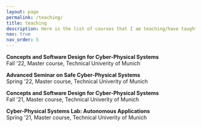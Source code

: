 ```yaml
---
layout: page
permalink: /teaching/
title: teaching
description: Here is the list of courses that I am teaching/have taught.
nav: true
nav_order: 5
---
```


**Concepts and Software Design for Cyber-Physical Systems**<br>
Fall '22, Master course, Technical Univerity of Munich<br>

**Advanced Seminar on Safe Cyber-Physical Systems**<br>
Spring '22, Master course, Technical Univerity of Munich<br>

**Concepts and Software Design for Cyber-Physical Systems**<br>
Fall '21, Master course, Technical Univerity of Munich<br>

**Cyber-Physical Systems Lab: Autonomous Applications**<br>
Spring '21, Master course, Technical Univerity of Munich<br>


<!-- For now, this page is assumed to be a static description of your courses. You can convert it to a collection similar to `_projects/` so that you can have a dedicated page for each course.

Organize your courses by years, topics, or universities, however you like! -->
